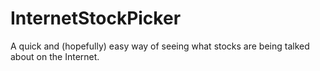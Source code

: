 # InternetStockPicker
A quick and (hopefully) easy way of seeing what stocks are being talked about on the Internet.
